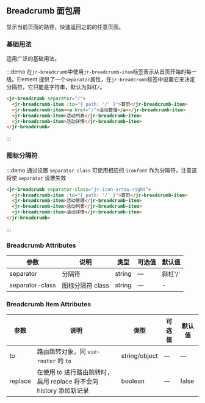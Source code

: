 ## Breadcrumb 面包屑
显示当前页面的路径，快速返回之前的任意页面。

### 基础用法

适用广泛的基础用法。

:::demo 在`jr-breadcrumb`中使用`jr-breadcrumb-item`标签表示从首页开始的每一级。Element 提供了一个`separator`属性，在`jr-breadcrumb`标签中设置它来决定分隔符，它只能是字符串，默认为斜杠`/`。

```html
<jr-breadcrumb separator="/">
  <jr-breadcrumb-item :to="{ path: '/' }">首页</jr-breadcrumb-item>
  <jr-breadcrumb-item><a href="/">活动管理</a></jr-breadcrumb-item>
  <jr-breadcrumb-item>活动列表</jr-breadcrumb-item>
  <jr-breadcrumb-item>活动详情</jr-breadcrumb-item>
</jr-breadcrumb>
```
:::

### 图标分隔符

:::demo 通过设置 `separator-class` 可使用相应的 `iconfont` 作为分隔符，注意这将使 `separator` 设置失效

```html
<jr-breadcrumb separator-class="jr-icon-arrow-right">
  <jr-breadcrumb-item :to="{ path: '/' }">首页</jr-breadcrumb-item>
  <jr-breadcrumb-item>活动管理</jr-breadcrumb-item>
  <jr-breadcrumb-item>活动列表</jr-breadcrumb-item>
  <jr-breadcrumb-item>活动详情</jr-breadcrumb-item>
</jr-breadcrumb>
```
:::

### Breadcrumb Attributes
| 参数      | 说明          | 类型      | 可选值                           | 默认值  |
|---------- |-------------- |---------- |--------------------------------  |-------- |
| separator | 分隔符 | string | — | 斜杠'/' |
| separator-class | 图标分隔符 class | string | — | - |

### Breadcrumb Item Attributes
| 参数      | 说明          | 类型      | 可选值                           | 默认值  |
|---------- |-------------- |---------- |--------------------------------  |-------- |
| to        | 路由跳转对象，同 `vue-router` 的 `to` | string/object | — | — |
| replace   | 在使用 to 进行路由跳转时，启用 replace 将不会向 history 添加新记录 | boolean | — | false |
